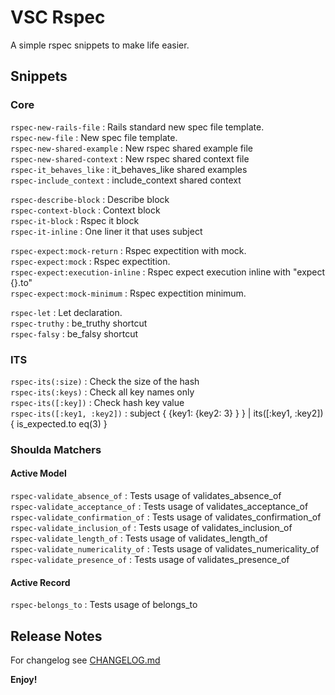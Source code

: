 # VSC Rspec

A simple rspec snippets to make life easier.

## Snippets

### Core
`rspec-new-rails-file` : Rails standard new spec file template.  
`rspec-new-file` : New spec file template.  
`rspec-new-shared-example` : New rspec shared example file  
`rspec-new-shared-context` : New rspec shared context file  
`rspec-it_behaves_like` : it_behaves_like shared examples  
`rspec-include_context` : include_context shared context  
  
`rspec-describe-block` : Describe block  
`rspec-context-block` : Context block  
`rspec-it-block` : Rspec it block  
`rspec-it-inline` : One liner it that uses subject  
  
`rspec-expect:mock-return` : Rspec expectition with mock.  
`rspec-expect:mock` : Rspec expectition.  
`rspec-expect:execution-inline` : Rspec expect execution inline with "expect {}.to"  
`rspec-expect:mock-minimum` : Rspec expectition minimum.  

`rspec-let` : Let declaration.  
`rspec-truthy` : be_truthy shortcut  
`rspec-falsy` : be_falsy shortcut  

### ITS

`rspec-its(:size)` : Check the size of the hash  
`rspec-its(:keys)` : Check all key names only  
`rspec-its([:key])` : Check hash key value  
`rspec-its([:key1, :key2])` : subject { {key1: {key2: 3} } } | its([:key1, :key2]) { is_expected.to eq(3) }  

### Shoulda Matchers

#### Active Model

`rspec-validate_absence_of` : Tests usage of validates_absence_of  
`rspec-validate_acceptance_of` : Tests usage of validates_acceptance_of  
`rspec-validate_confirmation_of` : Tests usage of validates_confirmation_of  
`rspec-validate_inclusion_of` : Tests usage of validates_inclusion_of  
`rspec-validate_length_of` : Tests usage of validates_length_of  
`rspec-validate_numericality_of` : Tests usage of validates_numericality_of  
`rspec-validate_presence_of` : Tests usage of validates_presence_of  

#### Active Record

`rspec-belongs_to` : Tests usage of belongs_to  


## Release Notes

For changelog see [CHANGELOG.md](https://github.com/SaimonL/vsc-rspec/blob/master/CHANGELOG.md)

**Enjoy!**
